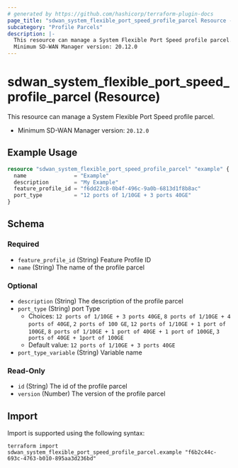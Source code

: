 ```yaml
---
# generated by https://github.com/hashicorp/terraform-plugin-docs
page_title: "sdwan_system_flexible_port_speed_profile_parcel Resource - terraform-provider-sdwan"
subcategory: "Profile Parcels"
description: |-
  This resource can manage a System Flexible Port Speed profile parcel.
  Minimum SD-WAN Manager version: 20.12.0
---
```


# sdwan_system_flexible_port_speed_profile_parcel (Resource)

This resource can manage a System Flexible Port Speed profile parcel.
  - Minimum SD-WAN Manager version: `20.12.0`

## Example Usage

```terraform
resource "sdwan_system_flexible_port_speed_profile_parcel" "example" {
  name               = "Example"
  description        = "My Example"
  feature_profile_id = "f6dd22c8-0b4f-496c-9a0b-6813d1f8b8ac"
  port_type          = "12 ports of 1/10GE + 3 ports 40GE"
}
```

<!-- schema generated by tfplugindocs -->
## Schema

### Required

- `feature_profile_id` (String) Feature Profile ID
- `name` (String) The name of the profile parcel

### Optional

- `description` (String) The description of the profile parcel
- `port_type` (String) port Type
  - Choices: `12 ports of 1/10GE + 3 ports 40GE`, `8 ports of 1/10GE + 4 ports of 40GE`, `2 ports of 100 GE`, `12 ports of 1/10GE + 1 port of 100GE`, `8 ports of 1/10GE + 1 port of 40GE + 1 port of 100GE`, `3 ports of 40GE + 1port of 100GE`
  - Default value: `12 ports of 1/10GE + 3 ports 40GE`
- `port_type_variable` (String) Variable name

### Read-Only

- `id` (String) The id of the profile parcel
- `version` (Number) The version of the profile parcel

## Import

Import is supported using the following syntax:

```shell
terraform import sdwan_system_flexible_port_speed_profile_parcel.example "f6b2c44c-693c-4763-b010-895aa3d236bd"
```
